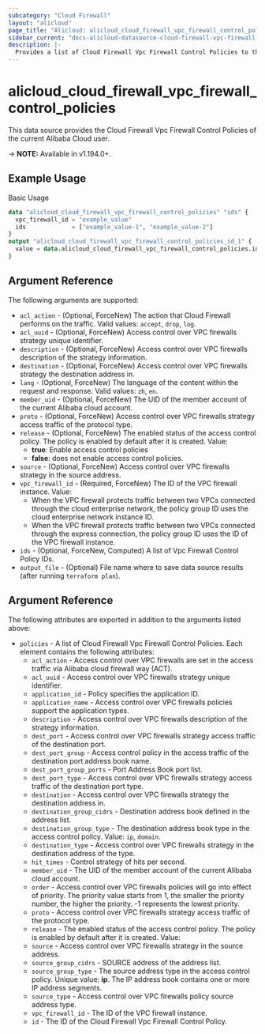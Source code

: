 ```yaml
---
subcategory: "Cloud Firewall"
layout: "alicloud"
page_title: "Alicloud: alicloud_cloud_firewall_vpc_firewall_control_policies"
sidebar_current: "docs-alicloud-datasource-cloud-firewall-vpc-firewall-control-policies"
description: |-
  Provides a list of Cloud Firewall Vpc Firewall Control Policies to the user.
---
```


# alicloud\_cloud\_firewall\_vpc\_firewall\_control\_policies

This data source provides the Cloud Firewall Vpc Firewall Control Policies of the current Alibaba Cloud user.

-> **NOTE:** Available in v1.194.0+.

## Example Usage

Basic Usage

```terraform
data "alicloud_cloud_firewall_vpc_firewall_control_policies" "ids" {
  vpc_firewall_id = "example_value"
  ids             = ["example_value-1", "example_value-2"]
}
output "alicloud_cloud_firewall_vpc_firewall_control_policies_id_1" {
  value = data.alicloud_cloud_firewall_vpc_firewall_control_policies.ids.policies.0.id
}
```

## Argument Reference

The following arguments are supported:

* `acl_action` - (Optional, ForceNew) The action that Cloud Firewall performs on the traffic. Valid values: `accept`, `drop`, `log`.
* `acl_uuid` - (Optional, ForceNew) Access control over VPC firewalls strategy unique identifier.
* `description` - (Optional, ForceNew) Access control over VPC firewalls description of the strategy information.
* `destination` - (Optional, ForceNew) Access control over VPC firewalls strategy the destination address in.
* `lang` - (Optional, ForceNew) The language of the content within the request and response. Valid values: `zh`, `en`.
* `member_uid` - (Optional, ForceNew) The UID of the member account of the current Alibaba cloud account.
* `proto` - (Optional, ForceNew) Access control over VPC firewalls strategy access traffic of the protocol type.
* `release` - (Optional, ForceNew) The enabled status of the access control policy. The policy is enabled by default after it is created. Value:
  - **true**: Enable access control policies
  - **false**: does not enable access control policies.
* `source` - (Optional, ForceNew) Access control over VPC firewalls strategy in the source address.
* `vpc_firewall_id` - (Required, ForceNew) The ID of the VPC firewall instance. Value:
  - When the VPC firewall protects traffic between two VPCs connected through the cloud enterprise network, the policy group ID uses the cloud enterprise network instance ID.
  - When the VPC firewall protects traffic between two VPCs connected through the express connection, the policy group ID uses the ID of the VPC firewall instance.
* `ids` - (Optional, ForceNew, Computed)  A list of Vpc Firewall Control Policy IDs.
* `output_file` - (Optional) File name where to save data source results (after running `terraform plan`).

## Argument Reference

The following attributes are exported in addition to the arguments listed above:

* `policies` - A list of Cloud Firewall Vpc Firewall Control Policies. Each element contains the following attributes:
	* `acl_action` - Access control over VPC firewalls are set in the access traffic via Alibaba cloud firewall way (ACT).
	* `acl_uuid` - Access control over VPC firewalls strategy unique identifier.
	* `application_id` - Policy specifies the application ID.
	* `application_name` - Access control over VPC firewalls policies support the application types.
	* `description` - Access control over VPC firewalls description of the strategy information.
	* `dest_port` - Access control over VPC firewalls strategy access traffic of the destination port.
	* `dest_port_group` - Access control policy in the access traffic of the destination port address book name.
	* `dest_port_group_ports` - Port Address Book port list.
	* `dest_port_type` - Access control over VPC firewalls strategy access traffic of the destination port type.
	* `destination` - Access control over VPC firewalls strategy the destination address in.
	* `destination_group_cidrs` - Destination address book defined in the address list.
	* `destination_group_type` - The destination address book type in the access control policy. Value: `ip`, `domain`.
	* `destination_type` - Access control over VPC firewalls strategy in the destination address of the type.
	* `hit_times` - Control strategy of hits per second.
	* `member_uid` - The UID of the member account of the current Alibaba cloud account.
	* `order` - Access control over VPC firewalls policies will go into effect of priority. The priority value starts from 1, the smaller the priority number, the higher the priority. -1 represents the lowest priority.
	* `proto` - Access control over VPC firewalls strategy access traffic of the protocol type.
	* `release` - The enabled status of the access control policy. The policy is enabled by default after it is created. Value:
	* `source` - Access control over VPC firewalls strategy in the source address.
	* `source_group_cidrs` - SOURCE address of the address list.
	* `source_group_type` - The source address type in the access control policy. Unique value: **ip**. The IP address book contains one or more IP address segments.
	* `source_type` - Access control over VPC firewalls policy source address type.
	* `vpc_firewall_id` - The ID of the VPC firewall instance.
	* `id` - The ID of the Cloud Firewall Vpc Firewall Control Policy.